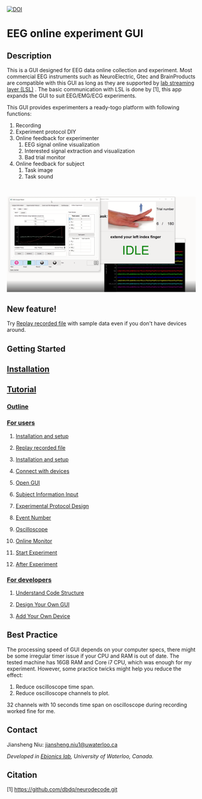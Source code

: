 [![DOI](https://zenodo.org/badge/268858214.svg)](https://zenodo.org/badge/latestdoi/268858214)


# EEG online experiment GUI

## Description

This is a GUI designed for EEG data online collection and experiment. Most commercial EEG 
instruments such as NeuroElectric, Gtec and BrainProducts are compatible with this GUI as 
long as they are supported by [lab streaming layer (LSL)](https://labstreaminglayer.readthedocs.io/info/supported_devices.html) . The basic communication with LSL is done by [1], 
this app expands the GUI to suit EEG/EMG/ECG experiments.

This GUI provides experimenters a ready-togo platform with following functions:
1. Recording
2. Experiment protocol DIY
3. Online feedback for experimenter
    1. EEG signal online visualization
    2. Interested signal extraction and visualization 
    3. Bad trial monitor
4. Online feedback for subject
    1. Task image
    2. Task sound
<br>

![Alt text](docs/tutorial_images/Exp_record.png?raw=true)

## New feature!
Try [Replay recorded file](https://willsniu186.github.io/EEG-Online-Experiment-GUI/build/html/Replay.html) with sample data even if you don't have devices around.

## Getting Started


## [Installation](https://willsniu186.github.io/EEG-Online-Experiment-GUI/build/html/Installation_and_setup.html)

## [Tutorial](https://willsniu186.github.io/EEG-Online-Experiment-GUI/build/html/Tutorial.html)

### [Outline](https://willsniu186.github.io/EEG-Online-Experiment-GUI/build/html/Tutorial_outline.html)

### [For users](https://willsniu186.github.io/EEG-Online-Experiment-GUI/build/html/Tutorial_for_users.html)

   1. [Installation and setup](https://willsniu186.github.io/EEG-Online-Experiment-GUI/build/html/Installation_and_setup.html)

   2. [Replay recorded file](https://willsniu186.github.io/EEG-Online-Experiment-GUI/build/html/Replay.html)

   3. [Installation and setup](https://willsniu186.github.io/EEG-Online-Experiment-GUI/build/html/Installation_and_setup.html)

   4. [Connect with devices](https://willsniu186.github.io/EEG-Online-Experiment-GUI/build/html/Connect_with_device.html)

   5. [Open GUI](https://willsniu186.github.io/EEG-Online-Experiment-GUI/build/html/Open_GUI.html)

   6. [Subject Information Input](https://willsniu186.github.io/EEG-Online-Experiment-GUI/build/html/Sub_info.html)

   7. [Experimental Protocol Design](https://willsniu186.github.io/EEG-Online-Experiment-GUI/build/html/Exp_protocol_design.html)

   8. [Event Number](https://willsniu186.github.io/EEG-Online-Experiment-GUI/build/html/Event_number.html)

   9. [Oscilloscope](https://willsniu186.github.io/EEG-Online-Experiment-GUI/build/html/Scope.html)

   10. [Online Monitor](https://willsniu186.github.io/EEG-Online-Experiment-GUI/build/html/Online_monitor.html)

   11. [Start Experiment](https://willsniu186.github.io/EEG-Online-Experiment-GUI/build/html/Start_exp.html)

   12. [After Experiment](https://willsniu186.github.io/EEG-Online-Experiment-GUI/build/html/After_exp.html)

### [For developers](https://willsniu186.github.io/EEG-Online-Experiment-GUI/build/html/Tutorial_for_developers.html)

   1. [Understand Code Structure](https://willsniu186.github.io/EEG-Online-Experiment-GUI/build/html/Understand_the_code_structure.html)

   2. [Design Your Own GUI](https://willsniu186.github.io/EEG-Online-Experiment-GUI/build/html/Design_your_own_GUI.html)

   3. [Add Your Own Device](https://willsniu186.github.io/EEG-Online-Experiment-GUI/build/html/Add_your_own_device.html)

## Best Practice

The processing speed of GUI depends on your computer specs, there might be some irregular timer issue if your CPU and RAM is out of date. The tested machine has 16GB RAM and Core i7 CPU, which was enough for my experiment. However, some practice twicks might help you reduce the effect:
1. Reduce oscilloscope time span. 
2. Reduce oscilloscope channels to plot.

32 channels with 10 seconds time span on oscilloscope during recording worked fine for me.


## Contact
Jiansheng Niu: jiansheng.niu1@uwaterloo.ca

_Developed in [Ebionics lab](https://uwaterloo.ca/engineering-bionics-lab/), University of Waterloo, Canada._
## Citation
[1] https://github.com/dbdq/neurodecode.git


